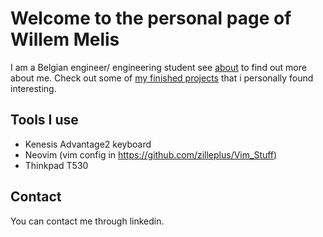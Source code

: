 # Welcome to the personal page of Willem Melis

I am a Belgian engineer/ engineering student see [about](about.md) to find out more about me. Check out some of [my finished projects](project.md) that i personally found interesting.

## Tools I use
- Kenesis Advantage2 keyboard
- Neovim (vim config in https://github.com/zilleplus/Vim_Stuff)
- Thinkpad T530

## Contact
You can contact me through linkedin.
